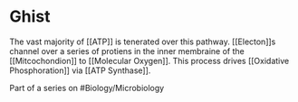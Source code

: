 # Ghist
The vast majority of [[ATP]] is tenerated over this pathway. [[Electon]]s channel over a series of protiens in the inner membraine of the [[Mitcochondion]] to [[Molecular Oxygen]]. This process drives [[Oxidative Phosphoration]] via [[ATP Synthase]].

Part of a series on #Biology/Microbiology 